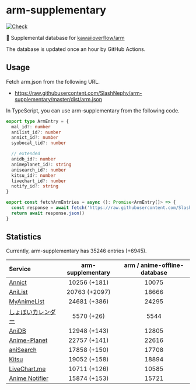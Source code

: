 # arm-supplementary

[![Check](https://github.com/SlashNephy/arm-supplementary/actions/workflows/check-node.yml/badge.svg)](https://github.com/SlashNephy/arm-supplementary/actions/workflows/check-node.yml)

💊 Supplemental database for [kawaiioverflow/arm](https://github.com/kawaiioverflow/arm)

The database is updated once an hour by GitHub Actions.

## Usage

Fetch arm.json from the following URL.

- https://raw.githubusercontent.com/SlashNephy/arm-supplementary/master/dist/arm.json

In TypeScript, you can use arm-supplementary from the following code.

```TypeScript
export type ArmEntry = {
  mal_id?: number
  anilist_id?: number
  annict_id?: number
  syobocal_tid?: number

  // extended
  anidb_id?: number
  animeplanet_id?: string
  anisearch_id?: number
  kitsu_id?: number
  livechart_id?: number
  notify_id?: string
}

export const fetchArmEntries = async (): Promise<ArmEntry[]> => {
  const response = await fetch('https://raw.githubusercontent.com/SlashNephy/arm-supplementary/master/dist/arm.json')
  return await response.json()
}
```

## Statistics

Currently, arm-supplementary has 35246 entries (+6945).

| Service                                     | arm-supplementary | arm / anime-offline-database |
| :------------------------------------------ | :---------------: | :--------------------------: |
| [Annict](https://annict.com)                |   10256 (+181)    |            10075             |
| [AniList](https://anilist.co)               |   20763 (+2097)   |            18666             |
| [MyAnimeList](https://myanimelist.net)      |   24681 (+386)    |            24295             |
| [しょぼいカレンダー](https://cal.syoboi.jp) |    5570 (+26)     |             5544             |
| [AniDB](https://anidb.net)                  |   12948 (+143)    |            12805             |
| [Anime-Planet](https://anime-planet.com)    |   22757 (+141)    |            22616             |
| [aniSearch](https://anisearch.com)          |   17858 (+150)    |            17708             |
| [Kitsu](https://kitsu.io)                   |   19052 (+158)    |            18894             |
| [LiveChart.me](https://livechart.me)        |   10711 (+126)    |            10585             |
| [Anime Notifier](https://notify.moe)        |   15874 (+153)    |            15721             |
